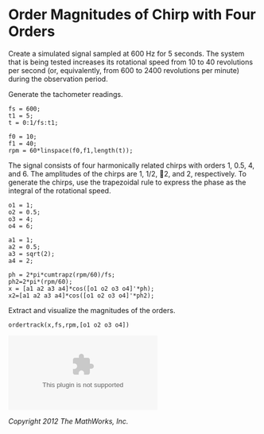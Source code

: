 # Order Magnitudes of Chirp with Four Orders


Create a simulated signal sampled at 600 Hz for 5 seconds. The system that is being tested increases its rotational speed from 10 to 40 revolutions per second (or, equivalently, from 600 to 2400 revolutions per minute) during the observation period.




Generate the tachometer readings.



```matlab:Code
fs = 600;
t1 = 5;
t = 0:1/fs:t1;

f0 = 10;
f1 = 40;
rpm = 60*linspace(f0,f1,length(t));
```



The signal consists of four harmonically related chirps with orders 1, 0.5, 4, and 6. The amplitudes of the chirps are 1, 1/2, 2, and 2, respectively. To generate the chirps, use the trapezoidal rule to express the phase as the integral of the rotational speed.



```matlab:Code
o1 = 1;
o2 = 0.5;
o3 = 4;
o4 = 6;

a1 = 1;
a2 = 0.5;
a3 = sqrt(2);
a4 = 2;

ph = 2*pi*cumtrapz(rpm/60)/fs;
ph2=2*pi*(rpm/60);
x = [a1 a2 a3 a4]*cos([o1 o2 o3 o4]'*ph);
x2=[a1 a2 a3 a4]*cos([o1 o2 o3 o4]'*ph2);
```



Extract and visualize the magnitudes of the orders.



```matlab:Code
ordertrack(x,fs,rpm,[o1 o2 o3 o4])
```


![figure_0.eps](latexchk_images/figure_0.eps)

  


*Copyright 2012 The MathWorks, Inc.*


